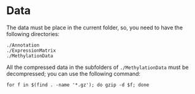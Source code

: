 # Data

The data must be place in the current folder, so, you need to have the following directories:
```
./Annotation
./ExpressionMatrix
./MethylationData
```

All the compressed data in the subfolders of `./MethylationData` must be decompressed; you can use the following command:

```
for f in $(find . -name '*.gz'); do gzip -d $f; done
```
